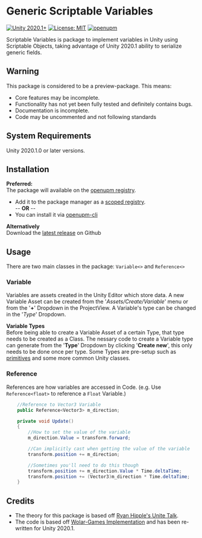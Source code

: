 # Generic Scriptable Variables
[![Unity 2020.1+](https://img.shields.io/badge/Unity-2020.1%2B-blue.svg)](https://unity3d.com/get-unity/download)
[![License: MIT](https://img.shields.io/badge/License-MIT-yellow.svg)](https://tldrlegal.com/license/mit-license)
[![openupm](https://img.shields.io/npm/v/com.jreason.scriptablevariables?label=openupm&registry_uri=https://package.openupm.com)](https://openupm.com/packages/com.jreason.scriptablevariables/)

Scriptable Variables is package to implement variables in Unity using Scriptable Objects, taking advantage of Unity 2020.1 ability to serialize generic fields.    


## Warning
This package is considered to be a preview-package. This means:
* Core features may be incomplete.
* Functionality has not yet been fully tested and definitely contains bugs.
* Documentation is incomplete.
* Code may be uncommented and not following standards


## System Requirements
Unity 2020.1.0 or later versions.

## Installation  
**Preferred:**  
The package will available on the [openupm registry](https://openupm.com).  
* Add it to the package manager as a [scoped registry](https://docs.unity3d.com/Manual/upm-scoped.html).  
-- **OR** -- 
* You can install it via [openupm-cli](https://github.com/openupm/openupm-cli)  

**Alternatively**  
Download the [latest release](https://github.com/j-reason/ScriptableVariables/releases) on Github

## Usage
There are two main classes in the package: `Variable<>` and `Reference<>` 

### Variable
Variables are assets created in the Unity Editor which store data.
A new Variable Asset can be created from the '*Assets/Create/Variable*' menu or from the '**+**' Dropdown in the ProjectView.
A Variable's type can be changed in the '*Type*' Dropdown.   

**Variable Types**  
Before being able to create a Variable Asset of a certain Type, that type needs to be created as a Class.
The nessary code to create a Variable type can generate from the '**Type**' Dropdown by clicking '**Create new**', this only needs to be done once per type.
Some Types are pre-setup such as [primitives](https://docs.microsoft.com/en-us/dotnet/csharp/language-reference/builtin-types/built-in-types) and some more common Unity classes.

### Reference
References are how variables are accessed in Code.
(e.g. Use `Reference<float>` to reference a `Float` Variable.)
```cs
    //Reference to Vector3 Variable
    public Reference<Vector3> m_direction;

    private void Update()
    {
        //How to set the value of the variable
        m_direction.Value = transform.forward;

        //Can implicitly cast when getting the value of the variable
        transform.position += m_direction;

        //Sometimes you'll need to do this though
        transform.position += m_direction.Value * Time.deltaTime;
        transform.position += (Vector3)m_direction * Time.deltaTime;  
    }
```



## Credits
* The theory for this package is based off [Ryan Hipple's Unite Talk](https://www.youtube.com/watch?v=raQ3iHhE_Kk "Youtube").  
* The code is based off [Wolar-Games Implementation](https://github.com/Wolar-Games/unity-scriptable-object-variables "Github") and has been re-written for Unity 2020.1.
	

